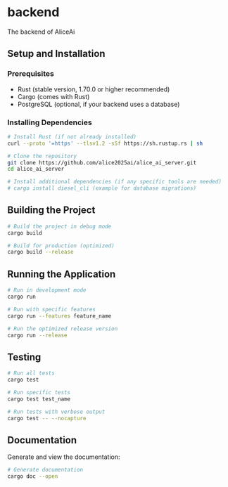 # backend
The backend of AliceAi

## Setup and Installation

### Prerequisites
- Rust (stable version, 1.70.0 or higher recommended)
- Cargo (comes with Rust)
- PostgreSQL (optional, if your backend uses a database)

### Installing Dependencies
```bash
# Install Rust (if not already installed)
curl --proto '=https' --tlsv1.2 -sSf https://sh.rustup.rs | sh

# Clone the repository
git clone https://github.com/alice2025ai/alice_ai_server.git
cd alice_ai_server

# Install additional dependencies (if any specific tools are needed)
# cargo install diesel_cli (example for database migrations)
```

## Building the Project
```bash
# Build the project in debug mode
cargo build

# Build for production (optimized)
cargo build --release
```

## Running the Application
```bash
# Run in development mode
cargo run

# Run with specific features
cargo run --features feature_name

# Run the optimized release version
cargo run --release
```

## Testing
```bash
# Run all tests
cargo test

# Run specific tests
cargo test test_name

# Run tests with verbose output
cargo test -- --nocapture
```

## Documentation
Generate and view the documentation:
```bash
# Generate documentation
cargo doc --open
```
```